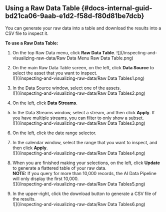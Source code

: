 ## Using a Raw Data Table {#docs-internal-guid-bd21ca06-9aab-e1d2-f58d-f80d81be7dcb}

You can generate your raw data into a table and download the results into a CSV file to inspect it.

**To use a Raw Data Table:**

1. On the top Raw Data menu, click **Raw Data Table**.
   ![](/inspecting-and-visualizing-raw-data/Raw Data Menu Raw Data Table.png)

2. On the main Raw Data Table screen, on the left, click **Data Source** to select the asset that you want to inspect.  
   ![](/inspecting-and-visualizing-raw-data/Raw Data Tables1.png)

3. In the Data Source window, select one of the assets.  
   ![](/inspecting-and-visualizing-raw-data/Raw Data Tables2.png)

4. On the left, click **Data Streams**.

5. In the Data Streams window, select a stream, and then click **Apply**. If you have multiple streams, you can filter to only show a subset.  
   ![](/inspecting-and-visualizing-raw-data/Raw Data Tables3.png)

6. On the left, click the date range selector.

7. In the calendar window, select the range that you want to inspect, and then click **Apply**.  
   ![](/inspecting-and-visualizing-raw-data/Raw Data Tables4.png)

8. When you are finished making your selections, on the left, click **Update** to generate a flattered table of your raw data.  
   **NOTE:** If you query for more than 10,000 records, the AI Data Pipeline will only display the first 10,000.  
   ![](/inspecting-and-visualizing-raw-data/Raw Data Tables5.png)

9. In the upper-right, click the download button to generate a CSV file of the results.  
   ![](/inspecting-and-visualizing-raw-data/Raw Data Tables6.png)



